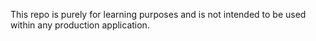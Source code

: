 This repo is purely for learning purposes and is not intended to be used within any production application.
